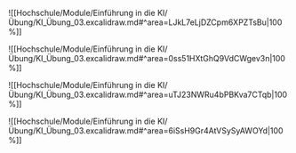 ![[Hochschule/Module/Einführung in die KI/Übung/KI_Übung_03.excalidraw.md#^area=LJkL7eLjDZCpm6XPZTsBu|100%]]


<div style='page-break-after: always;'></div>

![[Hochschule/Module/Einführung in die KI/Übung/KI_Übung_03.excalidraw.md#^area=0ss51HXtGhQ9VdCWgev3n|100%]]

<div style='page-break-after: always;'></div>

![[Hochschule/Module/Einführung in die KI/Übung/KI_Übung_03.excalidraw.md#^area=uTJ23NWRu4bPBKva7CTqb|100%]]

<div style='page-break-after: always;'></div>

![[Hochschule/Module/Einführung in die KI/Übung/KI_Übung_03.excalidraw.md#^area=6iSsH9Gr4AtVSySyAWOYd|100%]]
